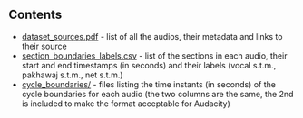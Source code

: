 ## Contents
* [dataset_sources.pdf](dataset_sources.pdf) - list of all the audios, their metadata and links to their source
* [section_boundaries_labels.csv](section_boundaries_labels.csv) - list of the sections in each audio, their start and end timestamps (in seconds) and their labels (vocal s.t.m., pakhawaj s.t.m., net s.t.m.)
* [cycle_boundaries/](cycle_boundaries/) - files listing the time instants (in seconds) of the cycle boundaries for each audio (the two columns are the same, the 2nd is included to make the format acceptable for Audacity)
